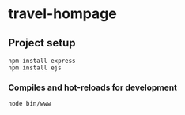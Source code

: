 # travel-hompage

## Project setup
```
npm install express
npm install ejs
```

### Compiles and hot-reloads for development
```
node bin/www
```

